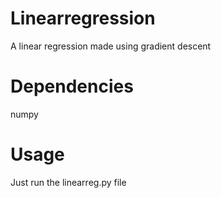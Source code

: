 # Linearregression
A linear regression made using gradient descent 


# Dependencies 
numpy


# Usage 

Just run the linearreg.py file 




